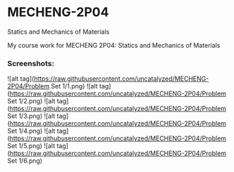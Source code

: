 # MECHENG-2P04
Statics and Mechanics of Materials

My course work for MECHENG 2P04: Statics and Mechanics of Materials

 ### Screenshots:
![alt tag](https://raw.githubusercontent.com/uncatalyzed/MECHENG-2P04/Problem Set 1/1.png)
![alt tag](https://raw.githubusercontent.com/uncatalyzed/MECHENG-2P04/Problem Set 1/2.png)
![alt tag](https://raw.githubusercontent.com/uncatalyzed/MECHENG-2P04/Problem Set 1/3.png)
![alt tag](https://raw.githubusercontent.com/uncatalyzed/MECHENG-2P04/Problem Set 1/4.png)
![alt tag](https://raw.githubusercontent.com/uncatalyzed/MECHENG-2P04/Problem Set 1/5.png)
![alt tag](https://raw.githubusercontent.com/uncatalyzed/MECHENG-2P04/Problem Set 1/6.png)
